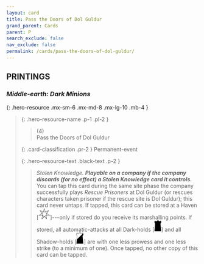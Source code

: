 ```yaml
---
layout: card
title: Pass the Doors of Dol Guldur
grand_parent: Cards
parent: P
search_exclude: false
nav_exclude: false
permalink: /cards/pass-the-doors-of-dol-guldur/
---
```


## PRINTINGS


### _Middle-earth: Dark Minions_

{: .hero-resource .mx-sm-6 .mx-md-8 .mx-lg-10 .mb-4 }
> {: .hero-resource-name .p-1 .pl-2 }
> > <div class="card-mp">(4)</div>
> > <div class="card-name">Pass the Doors of Dol Guldur</div>
>
> {: .card-classification .pr-2 }
> Permanent-event
>
> {: .hero-resource-text .black-text .p-2 }
> > _Stolen Knowledge._ ***Playable on a company if the company discards (for no effect) a Stolen Knowledge card it controls.*** You can tap this card during the same site phase the company successfully plays _Rescue Prisoners_ at Dol Guldur (or rescues characters taken prisoner if the rescue site is Dol Guldur); this card never untaps. If tapped, this card can be stored at a Haven \[![](/assets/images/free-haven.svg)]---only if stored do you receive its marshalling points. If stored, all automatic-attacks at all Dark-holds \[![](/assets/images/dark-hold.svg)] and all Shadow-holds \[![](/assets/images/shadow-hold.svg)] are with one less prowess and one less strike (to a minimum of one). Once tapped, no other copy of this card can be tapped. 
> 
